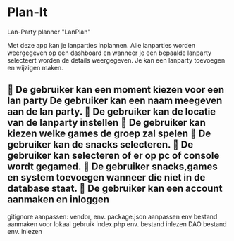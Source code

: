 # Plan-It
Lan-Party planner
"LanPlan"

Met deze app kan je lanparties inplannen. Alle lanparties worden weergegeven op een dashboard en wanneer je een bepaalde lanparty selecteert worden de details weergegeven. Je kan een lanparty toevoegen en wijzigen maken.

	De gebruiker kan een moment kiezen voor een lan party
  De gebruiker kan een naam meegeven aan de lan party.
 De gebruiker kan de locatie van de lanparty instellen
	De gebruiker kan kiezen welke games de groep zal spelen
	De gebruiker kan de snacks selecteren.
	De gebruiker kan selecteren of er op pc of console wordt gegamed.
	De gebruiker snacks,games en system toevoegen wanneer die niet in de database staat.
	De gebruiker kan een account aanmaken en inloggen
-


gitignore aanpassen: vendor, env.
package.json aanpassen
env bestand aanmaken voor lokaal gebruik
index.php env. bestand inlezen
DAO bestand env. inlezen



